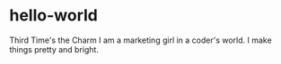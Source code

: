 # hello-world
Third Time's the Charm 
I am a marketing girl in a coder's world.  I make things pretty and bright.  
